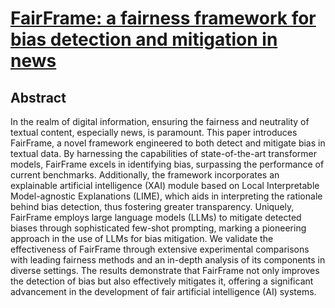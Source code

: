 # [FairFrame: a fairness framework for bias detection and mitigation in news](https://link.springer.com/article/10.1007/s43681-024-00568-6)

## Abstract
In the realm of digital information, ensuring the fairness and neutrality of textual content, especially news, is paramount. This paper introduces FairFrame, a novel framework engineered to both detect and mitigate bias in textual data. By harnessing the capabilities of state-of-the-art transformer models, FairFrame excels in identifying bias, surpassing the performance of current benchmarks. Additionally, the framework incorporates an explainable artificial intelligence (XAI) module based on Local Interpretable Model-agnostic Explanations (LIME), which aids in interpreting the rationale behind bias detection, thus fostering greater transparency. Uniquely, FairFrame employs large language models (LLMs) to mitigate detected biases through sophisticated few-shot prompting, marking a pioneering approach in the use of LLMs for bias mitigation. We validate the effectiveness of FairFrame through extensive experimental comparisons with leading fairness methods and an in-depth analysis of its components in diverse settings. The results demonstrate that FairFrame not only improves the detection of bias but also effectively mitigates it, offering a significant advancement in the development of fair artificial intelligence (AI) systems.
